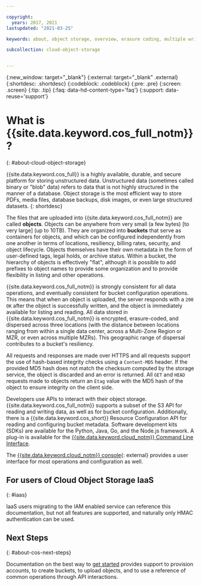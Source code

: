 ```yaml
---

copyright:
  years: 2017, 2021
lastupdated: "2021-03-25"

keywords: about, object storage, overview, erasure coding, multiple writes, availability zone, bucket, integrity, s3, storage

subcollection: cloud-object-storage


---
```

{:new_window: target="_blank"}
{:external: target="_blank" .external}
{:shortdesc: .shortdesc}
{:codeblock: .codeblock}
{:pre: .pre}
{:screen: .screen}
{:tip: .tip}
{:faq: data-hd-content-type='faq'}
{:support: data-reuse='support'}

# What is {{site.data.keyword.cos_full_notm}}?
{: #about-cloud-object-storage}

{{site.data.keyword.cos_full}} is a highly available, durable, and secure platform for storing unstructured data.  Unstructured data (sometimes called binary or "blob" data) refers to data that is not highly structured in the manner of a database. Object storage is the most efficient way to store PDFs, media files, database backups, disk images, or even large structured datasets.
{: shortdesc}

The files that are uploaded into {{site.data.keyword.cos_full_notm}} are called **objects**.  Objects can be anywhere from very small (a few bytes) [to very large] (up to 10TB).  They are organized into **buckets** that serve as containers for objects, and which can be configured independently from one another in terms of locations, resiliency, billing rates, security, and object lifecycle. Objects themselves have their own metadata in the form of user-defined tags, legal holds, or archive status.  Within a bucket, the hierarchy of objects is effectively "flat", although it is possible to add prefixes to object names to provide some organization and to provide flexibility in listing and other operations.  

{{site.data.keyword.cos_full_notm}} is strongly consistent for all data operations, and eventually consistent for bucket configuration operations. This means that when an object is uploaded, the server responds with a `200 OK` after the object is successfully written, and the object is immediately available for listing and reading.  All data stored in {{site.data.keyword.cos_full_notm}} is encrypted, erasure-coded, and dispersed across three locations (with the distance between locations ranging from within a single data center, across a Multi-Zone Region or MZR, or even across multiple MZRs). This geographic range of dispersal contributes to a bucket's resiliency.

All requests and responses are made over HTTPS and all requests support the use of hash-based integrity checks using a `Content-MD5` header. If the provided MD5 hash does not match the checksum computed by the storage service, the object is discarded and an error is returned. All `GET` and `HEAD` requests made to objects return an `Etag` value with the MD5 hash of the object to ensure integrity on the client side. 

Developers use APIs to interact with their object storage. {{site.data.keyword.cos_full_notm}} supports a subset of the S3 API for reading and writing data, as well as for bucket configuration. Additionally, there is a {{site.data.keyword.cos_short}} Resource Configuration API for reading and configuring bucket metadata. Software development kits (SDKs) are available for the Python, Java, Go, and the Node.js framework. A plug-in is available for the [{{site.data.keyword.cloud_notm}} Command Line Interface](/docs/cli?topic=cli-getting-started). 

The [{{site.data.keyword.cloud_notm}} console](https://cloud.ibm.com/){: external} provides a user interface for most operations and configuration as well. 

## For users of Cloud Object Storage IaaS
{: #iaas}

IaaS users migrating to the IAM enabled service can reference this documentation, but not all features are supported, and naturally only HMAC authentication can be used.

## Next Steps
{: #about-cos-next-steps}

Documentation on the best way to [get started](/docs/cloud-object-storage?topic=cloud-object-storage-getting-started-cloud-object-storage) provides support to provision accounts, to create buckets, to upload objects, and to use a reference of common operations through API interactions.


